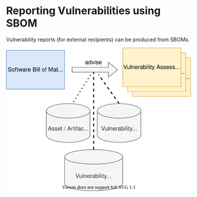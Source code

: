 # Reporting Vulnerabilities using SBOM

Vulnerability reports (for external recipients) can be produced from SBOMs.

![Vulnerability Reports created from SBOM](figures/03-sbom-to-dashboard.svg)

